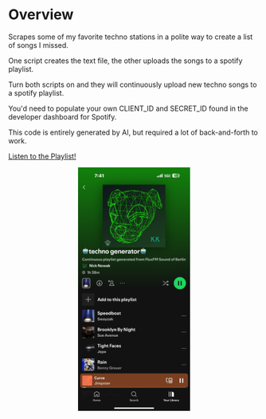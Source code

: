 <h1>Overview</h1> 
Scrapes some of my favorite techno stations in a polite way to create a list of songs I missed. 

One script creates the text file, the other uploads the songs to a spotify playlist. 

Turn both scripts on and they will continuously upload new techno songs to a spotify playlist. 

You'd need to populate your own CLIENT_ID and SECRET_ID found in the developer dashboard for Spotify.

This code is entirely generated by AI, but required a lot of back-and-forth to work.

<a href="https://open.spotify.com/playlist/3Oof1Q9vwZpJrj0L9ohkOc">Listen to the Playlist!</a>
<p align="center">
  <img src="example.png" alt="A continuously generated Spotify playlist from FluxFM Sound of Berlin" width="225px" />
</p>
